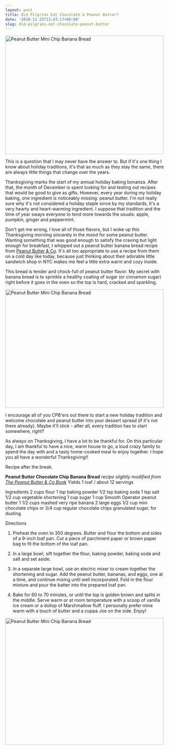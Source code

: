 ```yaml
---
layout: post
title: Did Pilgrims Eat Chocolate & Peanut Butter?
date: '2010-11-25T13:43:17+00:00'
slug: did-pilgrims-eat-chocolate-peanut-butter
---
```

<a href="http://www.flickr.com/photos/kstar810/5207168710/" title="Peanut Butter Mini Chip Banana Bread by kstar810, on Flickr"><img src="http://farm5.static.flickr.com/4104/5207168710_7d811516f7.jpg" width="500" height="375" alt="Peanut Butter Mini Chip Banana Bread" /></a>

This is a question that I may never have the answer to. But if it's one thing I know about holiday traditions, it's that as much as they stay the same, there are always little things that change over the years. 

Thanksgiving marks the start of my annual holiday baking bonanza. After that, the month of December is spent looking for and testing out recipes that would be good to give as gifts. However, every year during my holiday baking, one ingredient is noticeably missing: peanut butter. I'm not really sure why it's not considered a holiday staple since by my standards, it's a very hearty and heart-warming ingredient. I suppose that tradition and the time of year sways everyone to tend more towards the usuals: apple, pumpkin, ginger and peppermint.

Don't get me wrong, I love all of those flavors, but I woke up this Thanksgiving morning sincerely in the mood for some peanut butter. Wanting something that was good enough to satisfy the craving but light enough for breakfast, I whipped out a peanut butter banana bread recipe from <a href="http://ilovepeanutbutter.com/">Peanut Butter & Co</a>. It's all too appropriate to use a recipe from them on a cold day like today, because just thinking about their adorable little sandwich shop in NYC makes me feel a little extra warm and cozy inside.

This bread is tender and chock-full of peanut butter flavor. My secret with banana bread is to sprinkle a healthy coating of sugar (or cinnamon sugar) right before it goes in the oven so the top is hard, cracked and sparkling.

<a href="http://www.flickr.com/photos/kstar810/5207169212/" title="Peanut Butter Mini Chip Banana Bread by kstar810, on Flickr"><img src="http://farm6.static.flickr.com/5249/5207169212_476bc51858.jpg" width="500" height="375" alt="Peanut Butter Mini Chip Banana Bread" /></a>

I encourage all of you CPB'ers out there to start a new holiday tradition and welcome chocolate and peanut butter into your dessert spread (if it's not there already). Maybe it'll stick - after all, every tradition has to start somewhere, right?

As always on Thanksgiving, I have a lot to be thankful for. On this particular day, I am thankful to have a nice, warm house to go, a loud crazy family to spend the day with and a tasty home-cooked meal to enjoy together. I hope you all have a wonderful Thanksgiving!!

Recipe after the break. 

<!--more-->
<div class="recipe">
<strong>Peanut Butter Chocolate Chip Banana Bread</strong> 
<em>recipe slightly modified from <a href="http://astore.amazon.com/thechocolatpe-20/detail/1594740569">The Peanut Butter & Co Book</a></em>
Yields 1 loaf / about 12 servings

Ingredients
2 cups flour
1 tsp baking powder
1/2 tsp baking soda
1 tsp salt
1/2 cup vegetable shortening
1 cup sugar
1 cup Smooth Operator peanut butter
1 1/2 cups mashed very ripe banana
2 large eggs
1/2 cup mini chocolate chips or 3/4 cup regular chocolate chips
granulated sugar, for dusting

Directions
1. Preheat the oven to 350 degrees. Butter and flour the bottom and sides of a 9-inch loaf pan. Cut a piece of parchment paper or brown paper bag to fit the bottom of the loaf pan.

2. In a large bowl, sift together the flour, baking powder, baking soda and salt and set aside.

3. In a separate large bowl, use an electric mixer to cream together the shortening and sugar. Add the peanut butter, bananas, and eggs, one at a time, and continue mixing until well incorporated. Fold in the flour mixture and pour the batter into the prepared loaf pan.

4. Bake for 60 to 70 minutes, or until the top is golden brown and splits in the middle. Serve warm or at room temperature with a scoop of vanilla ice cream or a dollop of Marshmallow fluff. I personally prefer mine warm with a touch of butter and a cuppa Joe on the side. Enjoy!
</div>
<a href="http://www.flickr.com/photos/kstar810/5207169628/" title="Peanut Butter Mini Chip Banana Bread by kstar810, on Flickr"><img src="http://farm5.static.flickr.com/4130/5207169628_4b608be572.jpg" width="500" height="401" alt="Peanut Butter Mini Chip Banana Bread" /></a>
